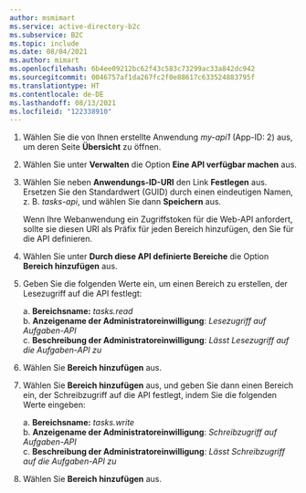 ```yaml
---
author: msmimart
ms.service: active-directory-b2c
ms.subservice: B2C
ms.topic: include
ms.date: 08/04/2021
ms.author: mimart
ms.openlocfilehash: 6b4ee09212bc62f43c583c73299ac33a842dc942
ms.sourcegitcommit: 0046757af1da267fc2f0e88617c633524883795f
ms.translationtype: HT
ms.contentlocale: de-DE
ms.lasthandoff: 08/13/2021
ms.locfileid: "122338910"
---
```

1. Wählen Sie die von Ihnen erstellte Anwendung *my-api1* (App-ID: 2) aus, um deren Seite **Übersicht** zu öffnen.

1. Wählen Sie unter **Verwalten** die Option **Eine API verfügbar machen** aus.
1. Wählen Sie neben **Anwendungs-ID-URI** den Link **Festlegen** aus. Ersetzen Sie den Standardwert (GUID) durch einen eindeutigen Namen, z. B. *tasks-api*, und wählen Sie dann **Speichern** aus. 
 
   Wenn Ihre Webanwendung ein Zugriffstoken für die Web-API anfordert, sollte sie diesen URI als Präfix für jeden Bereich hinzufügen, den Sie für die API definieren.
1. Wählen Sie unter **Durch diese API definierte Bereiche** die Option **Bereich hinzufügen** aus.
1. Geben Sie die folgenden Werte ein, um einen Bereich zu erstellen, der Lesezugriff auf die API festlegt:

    a. **Bereichsname:** *tasks.read*  
    b. **Anzeigename der Administratoreinwilligung**: *Lesezugriff auf Aufgaben-API*  
    c. **Beschreibung der Administratoreinwilligung**: *Lässt Lesezugriff auf die Aufgaben-API zu*

1. Wählen Sie **Bereich hinzufügen** aus.

1. Wählen Sie **Bereich hinzufügen** aus, und geben Sie dann einen Bereich ein, der Schreibzugriff auf die API festlegt, indem Sie die folgenden Werte eingeben: 

    a. **Bereichsname:** *tasks.write*  
    b. **Anzeigename der Administratoreinwilligung**: *Schreibzugriff auf Aufgaben-API*  
    c. **Beschreibung der Administratoreinwilligung**: *Lässt Schreibzugriff auf die Aufgaben-API zu*
1. Wählen Sie **Bereich hinzufügen** aus.